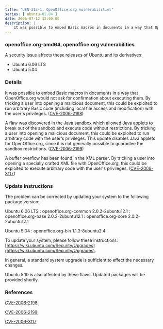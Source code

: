 ```yaml
---
title: "USN-313-1: OpenOffice.org vulnerabilities"
series: [ ubuntu-05.04 ]
date: 2006-07-12 12:00:00
description: |
    It was possible to embed Basic macros in documents in a way that OpenOffice.org would not ask for confirmation about executing them. By tricking a user into opening a malicious document, this could be exploited to run arbitrary Basic code (including local file access and modification) with the user&#39;s privileges. ([CVE-2006-2198](http://people.ubuntu.com/~ubuntu-security/cve/CVE-2006-2198))
--- 
```

 
### openoffice.org-amd64, openoffice.org vulnerabilities

A security issue affects these releases of Ubuntu and its derivatives:

* Ubuntu 6.06 LTS
* Ubuntu 5.04

### Details

It was possible to embed Basic macros in documents in a way that OpenOffice.org would not ask for confirmation about executing them. By tricking a user into opening a malicious document, this could be exploited to run arbitrary Basic code (including local file access and modification) with the user&#39;s privileges. ([CVE-2006-2198](http://people.ubuntu.com/~ubuntu-security/cve/CVE-2006-2198))

A flaw was discovered in the Java sandbox which allowed Java applets to break out of the sandbox and execute code without restrictions. By tricking a user into opening a malicious document, this could be exploited to run arbitrary code with the user&#39;s privileges. This update disables Java applets for OpenOffice.org, since it is not generally possible to guarantee the sandbox restrictions. ([CVE-2006-2199](http://people.ubuntu.com/~ubuntu-security/cve/CVE-2006-2199))

A buffer overflow has been found in the XML parser. By tricking a user into opening a specially crafted XML file with OpenOffice.org, this could be exploited to execute arbitrary code with the user&#39;s privileges. ([CVE-2006-3117](http://people.ubuntu.com/~ubuntu-security/cve/CVE-2006-3117))

### Update instructions

The problem can be corrected by updating your system to the following package version:

Ubuntu 6.06 LTS
 : openoffice.org-common <span>2.0.2-2ubuntu12.1</span>
 : openoffice.org-base <span>2.0.2-2ubuntu12.1</span>
 : openoffice.org-core <span>2.0.2-2ubuntu12.1</span>

Ubuntu 5.04
 : openoffice.org-bin <span>1.1.3-8ubuntu2.4</span>

To update your system, please follow these instructions: [https://wiki.ubuntu.com/Security/Upgrades](https://wiki.ubuntu.com/Security/Upgrades).

In general, a standard system upgrade is sufficient to effect the necessary changes.

Ubuntu 5.10 is also affected by these flaws. Updated packages will be provided shortly.

### References

 [CVE-2006-2198](http://people.ubuntu.com/~ubuntu-security/cve/CVE-2006-2198), 

 [CVE-2006-2199](http://people.ubuntu.com/~ubuntu-security/cve/CVE-2006-2199), 

 [CVE-2006-3117](http://people.ubuntu.com/~ubuntu-security/cve/CVE-2006-3117)
 
